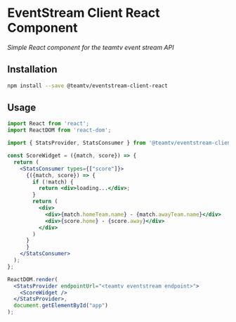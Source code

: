 # EventStream Client React Component

_Simple React component for the teamtv event stream API_

## Installation

```bash
npm install --save @teamtv/eventstream-client-react
```

## Usage

```jsx
import React from 'react';
import ReactDOM from 'react-dom';

import { StatsProvider, StatsConsumer } from '@teamtv/eventstream-client-react';

const ScoreWidget = ({match, score}) => {
  return (
    <StatsConsumer types={["score"]}>
      {({match, score}) => {
        if (!match) {
          return <div>loading...</div>;
        }
        return (
          <div>
            <div>{match.homeTeam.name} - {match.awayTeam.name}</div>
            <div>{score.home} - {score.away}</div>
          </div>
        )
      }
      }
    </StatsConsumer>
  );
};

ReactDOM.render(
  <StatsProvider endpointUrl="<teamtv eventstream endpoint>">
    <ScoreWidget />
  </StatsProvider>,
  document.getElementById("app")
);


```
